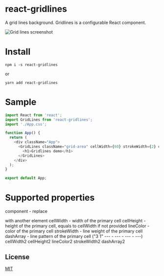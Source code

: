 # react-gridlines
A grid lines background. Gridlines is a configurable React component.

![Grid lines screenshot](https://github.com/alfed7/gridlines/docs/images/icon48.png "Grid lines screenshot")

# Install
```
npm i -s react-gridlines
```
or
```
yarn add react-gridlines
```

# Sample

```javascript
import React from 'react';
import GridLines from 'react-gridlines';
import './App.css';

function App() {
  return (
    <div className="App">
      <GridLines className="grid-area" cellWidth={60} strokeWidth={2} cellWidth2={12}>
        <h1>Gridlines demo</h1>
      </GridLines>
    </div>
  );
}

export default App;
```

# Supported properties

component - replace <div> with another element
cellWidth - width of the primary cell
cellHeight - height of the primary cell, equals to cellWidth if not provided
lineColor - color of the primary cell
strokeWidth - line weight of the primary cell
dashArray - line pattern of the primary cell ("3 1" --- - --- - --- - ---)
cellWidth2
cellHeight2
lineColor2
strokeWidth2
dashArray2

## License
[MIT](https://couto.mit-license.org/)